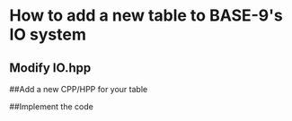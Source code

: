 # How to add a new table to BASE-9's IO system
## Modify IO.hpp

##Add a new CPP/HPP for your table

##Implement the code